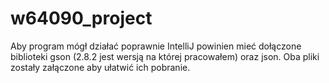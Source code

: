 # w64090_project

Aby program mógł działać poprawnie IntelliJ powinien mieć dołączone biblioteki gson (2.8.2 jest wersją na której pracowałem) oraz json.
Oba pliki zostały załączone aby ułatwić ich pobranie.
